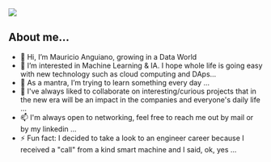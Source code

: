 <img src="https://lh3.googleusercontent.com/d/1HExI6SFj85tHy7aIXEbZnUyenbOgU7AQ">

## About me...

- 👋 Hi, I’m Mauricio Anguiano, growing in a Data World
- 👀 I’m interested in Machine Learning & IA. I hope whole life is going easy with new technology such as cloud computing and DAps...
- 🌱 As a mantra, I’m trying to learn something every day ...
- 💞️ I've always liked to collaborate on interesting/curious projects that in the new era will be an impact in the companies and everyone's daily life ...
- 📫 I'm always open to networking, feel free to reach me out by mail or by my linkedin ...
- ⚡ Fun fact: I decided to take a look to an engineer career because I received a "call" from a kind smart machine and I said, ok, yes ...

</br>
<!--

## Some *great* Projects

-->

### ⚙️ &nbsp; My GitHub Analytics

<p align="center">
  <a href="https://github.com/mauangwk">
    <img height="" src="https://github-readme-stats-eight-theta.vercel.app/api?username=mauangwk&show_icons=true&theme=algolia&include_all_commits=true&count_private=true"/>
    </ br>
    <img src="https://github-readme-stats-eight-theta.vercel.app/api/top-langs/?username=mauangwk&layout=compact&langs_count=8&theme=algolia"/>
  </a>
</p>
